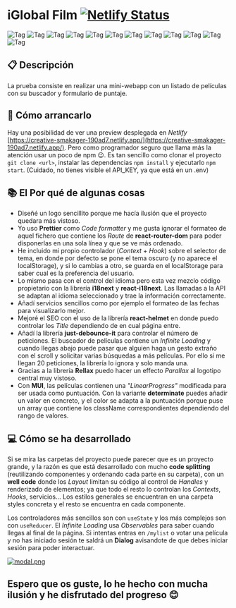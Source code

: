 # iGlobal Film [![Netlify Status](https://api.netlify.com/api/v1/badges/c4366c1d-f460-4081-956f-4b504d3cdfdf/deploy-status)](https://app.netlify.com/sites/silly-squirrel-fbbe1c/deploys)

![Tag](https://img.shields.io/badge/CSS3-f79400?style=flat-square)
![Tag](https://img.shields.io/badge/Context%20·%20Hooks-1b1b1b?style=flat-square)
![Tag](https://img.shields.io/badge/Helmet-fafafa?style=flat-square)
![Tag](https://img.shields.io/badge/i18next-26a69a?style=flat-square)
![Tag](https://img.shields.io/badge/MUI%205-007bf7?style=flat-square)
![Tag](https://img.shields.io/badge/npm%208.1.2-c53635?style=flat-square)
![Tag](https://img.shields.io/badge/Prettier-c693c6?style=flat-square)
![Tag](https://img.shields.io/badge/React%2018-61d9fb?style=flat-square)
![Tag](https://img.shields.io/badge/Rellax-00e9c3?style=flat-square)
![Tag](https://img.shields.io/badge/TMDB-2cbbd1?style=flat-square)
![Tag](https://img.shields.io/badge/TypeScript%204-2f74c0?style=flat-square)
![Tag](https://img.shields.io/badge/WebApp-fbbf47?style=flat-square)

## 📋 Descripción

La prueba consiste en realizar una mini-webapp con un listado de películas con su buscador y formulario de puntaje.

## 🔨 Cómo arrancarlo

Hay una posibilidad de ver una preview desplegada en _Netlify_ [https://creative-smakager-190ad7.netlify.app/](https://creative-smakager-190ad7.netlify.app/). Pero como programador seguro que llama más la atención usar un poco de npm 😉. Es tan sencillo como clonar el proyecto `git clone <url>`, instalar las dependencias `npm install` y ejecutarlo `npm start`. (Cuidado, no tienes visible el API_KEY, ya que está en un .env)

## 📚 El Por qué de algunas cosas

- Diseñé un logo sencillito porque me hacía ilusión que el proyecto quedara más vistoso.
- Yo uso **Prettier** como _Code formatter_ y me gusta ignorar el formateo de aquel fichero que contiene los _Route_ de **react-router-dom** para poder disponerlas en una sola línea y que se ve más ordenado.
- He incluido mi propio controlador (_Context_ + _Hook_) sobre el selector de tema, en donde por defecto se pone el tema oscuro (y no aparece el localStorage), y si lo cambias a otro, se guarda en el localStorage para saber cual es la preferencia del usuario.
- Lo mismo pasa con el control del idioma pero esta vez mezclo código propietario con la librería **i18next** y **react-i18next**. Las llamadas a la API se adaptan al idioma seleccionado y trae la información correctamente.
- Añadí servicios sencillos como por ejemplo el formateo de las fechas para visualizarlo mejor.
- Mejoré el SEO con el uso de la librería **react-helmet** en donde puedo controlar los _Title_ dependiendo de en cual página entre.
- Añadí la librería **just-debounce-it** para controlar el número de peticiones. El buscador de películas contiene un _Infinite Loading_ y cuando llegas abajo puede pasar que alguien haga un gesto extraño con el scroll y solicitar varias búsquedas a más películas. Por ello si me llegan 20 peticiones, la librería lo ignora y solo manda una.
- Gracias a la librería **Rellax** puedo hacer un effecto _Parallax_ al logotipo central muy vistoso.
- Con **MUI**, las películas contienen una _"LinearProgress"_ modificada para ser usada como puntuación. Con la variante **determinate** puedes añadir un valor en concreto, y el color se adapta a la puntuación porque puse un array que contiene los className correspondientes dependiendo del rango de valores.

## 💻 Cómo se ha desarrollado

Si se mira las carpetas del proyecto puede parecer que es un proyecto grande, y la razón es que está desarrollado con mucho **code splitting** (reutilizando componentes y ordenando cada parte en su carpeta), con un **well code** donde los _Layout_ limitan su código al control de _Handles_ y renderizado de elementos; ya que todo el resto lo controlan los _Contexts_, _Hooks_, servicios... Los estilos generales se encuentran en una carpeta styles concreta y el resto se encuentra en cada componente.

Los controladores más sencillos son con `useState` y los más complejos son con `useReducer`. El _Infinite Loading_ usa _Observables_ para saber cuando llegas al final de la página. Si intentas entras en `/mylist` o votar una película y no has iniciado sesión te saldrá un **Dialog** avisandote de que debes iniciar sesión para poder interactuar.

[![modal.png](https://i.postimg.cc/cLXRN9fZ/modal.png)](https://postimg.cc/6842rhH1)

## Espero que os guste, lo he hecho con mucha ilusión y he disfrutado del progreso 😊
